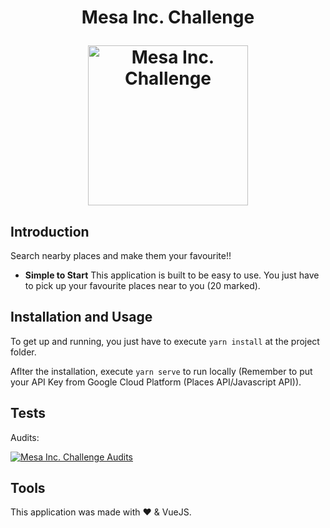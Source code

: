 <h1 align="center">
  <p align="center">Mesa Inc. Challenge</p>
  <a href="#"><img src="https://raw.githubusercontent.com/caraujo07/gitsearch/master/src/assets/Icons/github-serach.png" alt="Mesa Inc. Challenge" width="256px" height="256px"></a>
</h1>

## Introduction

Search nearby places and make them your favourite!!

- **Simple to Start** This application is built to be easy to use. You just have to pick up your favourite places near to you (20 marked).

## Installation and Usage

To get up and running, you just have to execute `yarn install` at the project folder.

Aflter the installation, execute `yarn serve` to run locally (Remember to put your API Key from Google Cloud Platform (Places API/Javascript API)).

## Tests

Audits:

<a href="#" align="center"><img src="https://raw.githubusercontent.com/caraujo07/gitsearch/master/src/assets/images/mesa-challenge-audits.jpg" alt="Mesa Inc. Challenge Audits"></a>

## Tools

This application was made with ❤️ & VueJS.